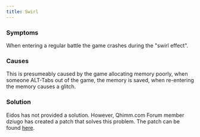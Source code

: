 ```yaml
---
title: Swirl
---
```


### Symptoms

When entering a regular battle the game crashes during the "swirl effect".

### Causes

This is presumeably caused by the game allocating memory poorly, when someone ALT-Tabs out of the game, the memory is saved, when re-entering the memory causes a glitch.

### Solution

Eidos has not provided a solution. However, Qhimm.com Forum member dziugo has created a patch that solves this problem. The patch can be found [here](http://forums.qhimm.com/index.php?topic=5572.0).
